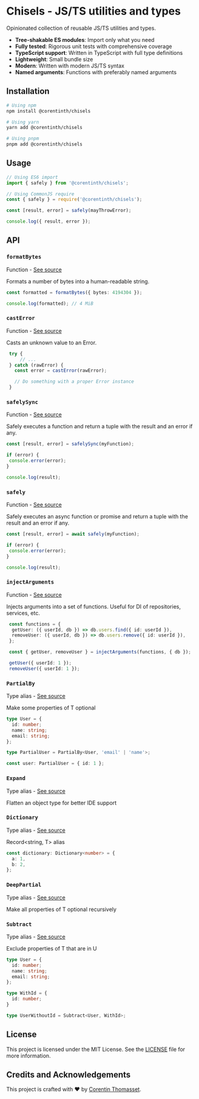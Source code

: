 # Chisels - JS/TS utilities and types

Opinionated collection of reusable JS/TS utilities and types.

* **Tree-shakable ES modules**: Import only what you need
* **Fully tested**: Rigorous unit tests with comprehensive coverage
* **TypeScript support**: Written in TypeScript with full type definitions
* **Lightweight**: Small bundle size
* **Modern**: Written with modern JS/TS syntax
* **Named arguments**: Functions with preferably named arguments

## Installation

```bash
# Using npm
npm install @corentinth/chisels

# Using yarn
yarn add @corentinth/chisels

# Using pnpm
pnpm add @corentinth/chisels
```

## Usage

```ts
// Using ES6 import
import { safely } from '@corentinth/chisels';

// Using CommonJS require
const { safely } = require('@corentinth/chisels');

const [result, error] = safely(mayThrowError);

console.log({ result, error });
```

## API

<!-- API-DOCS-START -->

### `formatBytes`

Function - [See source](./src/bytes.ts#L18)

Formats a number of bytes into a human-readable string.


```typescript
const formatted = formatBytes({ bytes: 4194304 });

console.log(formatted); // 4 MiB
```

### `castError`

Function - [See source](./src/errors.ts#L19)

Casts an unknown value to an Error.


```typescript
 try {
     // ...
 } catch (rawError) {
   const error = castError(rawError);

   // Do something with a proper Error instance
 }
 ```

### `safelySync`

Function - [See source](./src/safely.ts#L43)

Safely executes a function and return a tuple with the result and an error if any.


```typescript
const [result, error] = safelySync(myFunction);

if (error) {
 console.error(error);
}

console.log(result);
```

### `safely`

Function - [See source](./src/safely.ts#L20)

Safely executes an async function or promise and return a tuple with the result and an error if any.


```typescript
const [result, error] = await safely(myFunction);

if (error) {
 console.error(error);
}

console.log(result);
```

### `injectArguments`

Function - [See source](./src/injection.ts#L22)

Injects arguments into a set of functions. Useful for DI of repositories, services, etc.


```typescript
 const functions = {
  getUser: ({ userId, db }) => db.users.find({ id: userId }),
  removeUser: ({ userId, db }) => db.users.remove({ id: userId }),
 };

 const { getUser, removeUser } = injectArguments(functions, { db });

 getUser({ userId: 1 });
 removeUser({ userId: 1 });
```

### `PartialBy`

Type alias - [See source](./src/types.ts#L17)

Make some properties of T optional


```typescript
type User = {
  id: number;
  name: string;
  email: string;
};

type PartialUser = PartialBy<User, 'email' | 'name'>;

const user: PartialUser = { id: 1 };
```

### `Expand`

Type alias - [See source](./src/types.ts#L22)

Flatten an object type for better IDE support

### `Dictionary`

Type alias - [See source](./src/types.ts#L35)

Record<string, T> alias


```typescript
const dictionary: Dictionary<number> = {
  a: 1,
  b: 2,
};
```

### `DeepPartial`

Type alias - [See source](./src/types.ts#L40)

Make all properties of T optional recursively

### `Subtract`

Type alias - [See source](./src/types.ts#L64)

Exclude properties of T that are in U


```typescript
type User = {
  id: number;
  name: string;
  email: string;
};

type WithId = {
  id: number;
}

type UserWithoutId = Subtract<User, WithId>;
```

<!-- API-DOCS-END -->

## License

This project is licensed under the MIT License. See the [LICENSE](./LICENSE) file for more information.

## Credits and Acknowledgements

This project is crafted with ❤️ by [Corentin Thomasset](https://corentin.tech).
